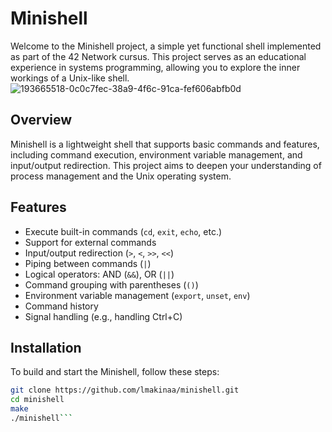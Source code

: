 # Minishell

Welcome to the Minishell project, a simple yet functional shell implemented as part of the 42 Network cursus. This project serves as an educational experience in systems programming, allowing you to explore the inner workings of a Unix-like shell.
![193665518-0c0c7fec-38a9-4f6c-91ca-fef606abfb0d](https://github.com/user-attachments/assets/578b9287-cc26-479c-885a-4c567722adaa)

## Overview

Minishell is a lightweight shell that supports basic commands and features, including command execution, environment variable management, and input/output redirection. This project aims to deepen your understanding of process management and the Unix operating system.

## Features

- Execute built-in commands (`cd`, `exit`, `echo`, etc.)
- Support for external commands
- Input/output redirection (`>`, `<`, `>>`, `<<`)
- Piping between commands (`|`)
- Logical operators: AND (`&&`), OR (`||`)
- Command grouping with parentheses (`()`)
- Environment variable management (`export`, `unset`, `env`)
- Command history
- Signal handling (e.g., handling Ctrl+C)

## Installation

To build and start the Minishell, follow these steps:
   ```bash
   git clone https://github.com/lmakinaa/minishell.git
   cd minishell
   make
   ./minishell```

